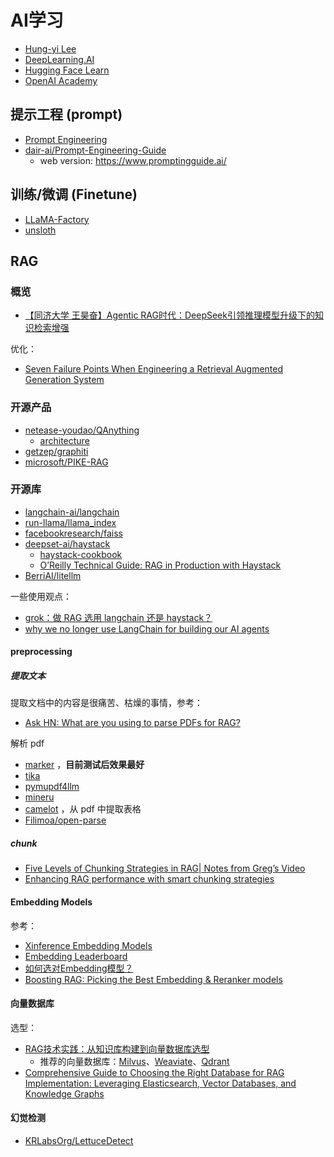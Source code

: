 # AI学习

- [Hung-yi Lee](https://www.youtube.com/@HungyiLeeNTU)
- [DeepLearning.AI](https://www.deeplearning.ai)
- [Hugging Face Learn](https://huggingface.co/learn)
- [OpenAI Academy](https://academy.openai.com/home)



## 提示工程 (prompt)

- [Prompt Engineering](https://www.kaggle.com/whitepaper-prompt-engineering)
- [dair-ai/Prompt-Engineering-Guide](https://github.com/dair-ai/Prompt-Engineering-Guide)
   + web version: <https://www.promptingguide.ai/>

## 训练/微调 (Finetune)

- [LLaMA-Factory](https://github.com/hiyouga/LLaMA-Factory)
- [unsloth](https://github.com/unslothai/unsloth)

## RAG

### 概览

- [【同济大学 王昊奋】Agentic RAG时代：DeepSeek引领推理模型升级下的知识检索增强](https://www.bilibili.com/video/BV1gwXrYMECi)

优化：

- [Seven Failure Points When Engineering a Retrieval Augmented Generation System](https://arxiv.org/abs/2401.05856)

### 开源产品

- [netease-youdao/QAnything](https://github.com/netease-youdao/QAnything)
  + [architecture](https://qanything.ai/docs/architecture)
- [getzep/graphiti](https://github.com/getzep/graphiti)
- [microsoft/PIKE-RAG](https://github.com/microsoft/PIKE-RAG)


### 开源库

- [langchain-ai/langchain](https://github.com/langchain-ai/langchain)
- [run-llama/llama_index](https://github.com/run-llama/llama_index)
- [facebookresearch/faiss](https://github.com/facebookresearch/faiss)
- [deepset-ai/haystack](https://github.com/deepset-ai/haystack)
  + [haystack-cookbook](https://github.com/deepset-ai/haystack-cookbook)
  + [O’Reilly Technical Guide: RAG in Production with Haystack](https://www.deepset.ai/guides/oreilly-guide-rag-in-production-with-haystack)
- [BerriAI/litellm](https://github.com/BerriAI/litellm)

一些使用观点：

- [grok：做 RAG 选用 langchain 还是 haystack？](https://x.com/i/grok/share/hbUNrNPuVq2Pvp3wtR21UxxVJ)
- [why we no longer use LangChain for building our AI agents](https://www.octomind.dev/blog/why-we-no-longer-use-langchain-for-building-our-ai-agents)

#### preprocessing

##### 提取文本

提取文档中的内容是很痛苦、枯燥的事情，参考：

- [Ask HN: What are you using to parse PDFs for RAG?](https://news.ycombinator.com/item?id=41072632)

解析 pdf

- [marker](https://github.com/VikParuchuri/marker) ，**目前测试后效果最好**
- [tika](https://github.com/apache/tika)
- [pymupdf4llm](https://github.com/pymupdf/RAG)
- [mineru](https://github.com/opendatalab/mineru)
- [camelot](https://github.com/camelot-dev/camelot) ，从 pdf 中提取表格
- [Filimoa/open-parse](https://github.com/Filimoa/open-parse/)

##### chunk

- [Five Levels of Chunking Strategies in RAG| Notes from Greg’s Video](https://medium.com/@anuragmishra_27746/five-levels-of-chunking-strategies-in-rag-notes-from-gregs-video-7b735895694d)
- [Enhancing RAG performance with smart chunking strategies](https://developer.ibm.com/articles/awb-enhancing-rag-performance-chunking-strategies/)

#### Embedding Models

参考：

- [Xinference Embedding Models](https://inference.readthedocs.io/en/v1.1.0/models/builtin/embedding/index.html)
- [Embedding Leaderboard](https://huggingface.co/spaces/mteb/leaderboard)
- [如何选对Embedding模型？](https://zhuanlan.zhihu.com/p/31981408298)
- [Boosting RAG: Picking the Best Embedding & Reranker models](https://www.llamaindex.ai/blog/boosting-rag-picking-the-best-embedding-reranker-models-42d079022e83)

#### 向量数据库

选型：

- [RAG技术实践：从知识库构建到向量数据库选型](https://zhuanlan.zhihu.com/p/25172238481)
  + 推荐的向量数据库：[Milvus](https://github.com/milvus-io/milvus)、[Weaviate](https://github.com/weaviate/weaviate)、[Qdrant](https://github.com/qdrant/qdrant)
- [Comprehensive Guide to Choosing the Right Database for RAG Implementation: Leveraging Elasticsearch, Vector Databases, and Knowledge Graphs](https://medium.com/@sampan090611/comprehensive-guide-to-choosing-the-right-database-for-rag-implementation-leveraging-47e7c6583fdc)

#### 幻觉检测

- [KRLabsOrg/LettuceDetect](https://github.com/KRLabsOrg/LettuceDetect)
